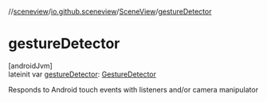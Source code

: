 //[sceneview](../../../index.md)/[io.github.sceneview](../index.md)/[SceneView](index.md)/[gestureDetector](gesture-detector.md)

# gestureDetector

[androidJvm]\
lateinit var [gestureDetector](gesture-detector.md): [GestureDetector](../../io.github.sceneview.gesture/-gesture-detector/index.md)

Responds to Android touch events with listeners and/or camera manipulator
